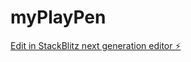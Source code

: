 # myPlayPen

[Edit in StackBlitz next generation editor ⚡️](https://stackblitz.com/~/github.com/bharathbkt/myPlayPen)